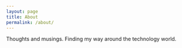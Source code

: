 ```yaml
---
layout: page
title: About
permalink: /about/
---
```


Thoughts and musings. Finding my way around the technology world.
